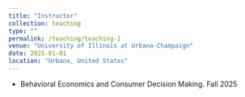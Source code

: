 ```yaml
---
title: "Instructor"
collection: teaching
type: ""
permalink: /teaching/teaching-1
venue: "University of Illinois at Urbana-Champaign"
date: 2025-01-01
location: "Urbana, United States"
---
```

- Behavioral Economics and Consumer Decision Making. Fall 2025

